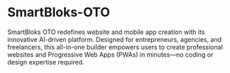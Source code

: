 # SmartBloks-OTO
SmartBloks OTO redefines website and mobile app creation with its innovative AI-driven platform. Designed for entrepreneurs, agencies, and freelancers, this all-in-one builder empowers users to create professional websites and Progressive Web Apps (PWAs) in minutes—no coding or design expertise required.
